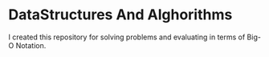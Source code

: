 # DataStructures And Alghorithms
I created this repository for solving problems and evaluating in terms of Big-O Notation.
